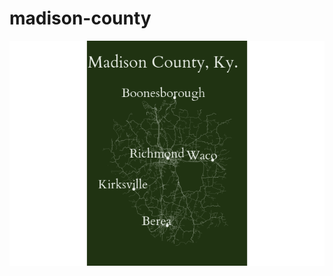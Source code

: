 
<!-- README.md is generated from README.Rmd. Please edit that file -->

# madison-county

<!-- badges: start -->
<!-- badges: end -->

![](figure/map_plot-1.png)<!-- -->
